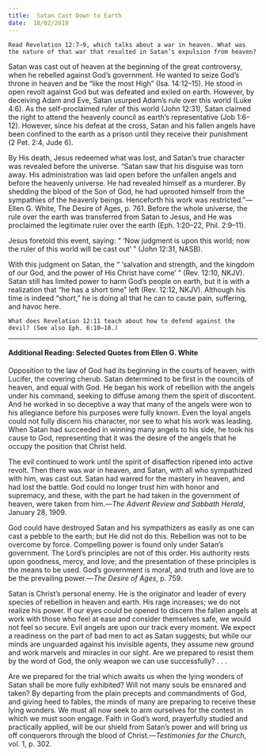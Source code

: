 ```yaml
---
title:  Satan Cast Down to Earth
date:  18/02/2019
---
```


`Read Revelation 12:7–9, which talks about a war in heaven. What was the nature of that war that resulted in Satan’s expulsion from heaven?`

Satan was cast out of heaven at the beginning of the great controversy, when he rebelled against God’s government. He wanted to seize God’s throne in heaven and be “like the most High” (Isa. 14:12–15). He stood in open revolt against God but was defeated and exiled on earth. However, by deceiving Adam and Eve, Satan usurped Adam’s rule over this world (Luke 4:6). As the self-proclaimed ruler of this world (John 12:31), Satan claimed the right to attend the heavenly council as earth’s representative (Job 1:6–12). However, since his defeat at the cross, Satan and his fallen angels have been confined to the earth as a prison until they receive their punishment (2 Pet. 2:4, Jude 6).

By His death, Jesus redeemed what was lost, and Satan’s true character was revealed before the universe. “Satan saw that his disguise was torn away. His administration was laid open before the unfallen angels and before the heavenly universe. He had revealed himself as a murderer. By shedding the blood of the Son of God, he had uprooted himself from the sympathies of the heavenly beings. Henceforth his work was restricted.”—Ellen G. White, The Desire of Ages, p. 761. Before the whole universe, the rule over the earth was transferred from Satan to Jesus, and He was proclaimed the legitimate ruler over the earth (Eph. 1:20–22, Phil. 2:9–11).

Jesus foretold this event, saying: “ ‘Now judgment is upon this world; now the ruler of this world will be cast out’ ” (John 12:31, NASB).

With this judgment on Satan, the “ ‘salvation and strength, and the kingdom of our God, and the power of His Christ have come’ ” (Rev. 12:10, NKJV). Satan still has limited power to harm God’s people on earth, but it is with a realization that “he has a short time” left (Rev. 12:12, NKJV). Although his time is indeed “short,” he is doing all that he can to cause pain, suffering, and havoc here.

`What does Revelation 12:11 teach about how to defend against the devil? (See also Eph. 6:10–18.)`

---

#### Additional Reading: Selected Quotes from Ellen G. White

Opposition to the law of God had its beginning in the courts of heaven, with Lucifer, the covering cherub. Satan determined to be first in the councils of heaven, and equal with God. He began his work of rebellion with the angels under his command, seeking to diffuse among them the spirit of discontent. And he worked in so deceptive a way that many of the angels were won to his allegiance before his purposes were fully known. Even the loyal angels could not fully discern his character, nor see to what his work was leading. When Satan had succeeded in winning many angels to his side, he took his cause to God, representing that it was the desire of the angels that he occupy the position that Christ held. 

The evil continued to work until the spirit of disaffection ripened into active revolt. Then there was war in heaven, and Satan, with all who sympathized with him, was cast out. Satan had warred for the mastery in heaven, and had lost the battle. God could no longer trust him with honor and supremacy, and these, with the part he had taken in the government of heaven, were taken from him.—_The Advent Review and Sabbath Herald_, January 28, 1909.

God could have destroyed Satan and his sympathizers as easily as one can cast a pebble to the earth; but He did not do this. Rebellion was not to be overcome by force. Compelling power is found only under Satan’s government. The Lord’s principles are not of this order. His authority rests upon goodness, mercy, and love; and the presentation of these principles is the means to be used. God’s government is moral, and truth and love are to be the prevailing power.—_The Desire of Ages_, p. 759. 

Satan is Christ’s personal enemy. He is the originator and leader of every species of rebellion in heaven and earth. His rage increases; we do not realize his power. If our eyes could be opened to discern the fallen angels at work with those who feel at ease and consider themselves safe, we would not feel so secure. Evil angels are upon our track every moment. We expect a readiness on the part of bad men to act as Satan suggests; but while our minds are unguarded against his invisible agents, they assume new ground and work marvels and miracles in our sight. Are we prepared to resist them by the word of God, the only weapon we can use successfully? . . .

Are we prepared for the trial which awaits us when the lying wonders of Satan shall be more fully exhibited? Will not many souls be ensnared and taken? By departing from the plain precepts and commandments of God, and giving heed to fables, the minds of many are preparing to receive these lying wonders. We must all now seek to arm ourselves for the contest in which we must soon engage. Faith in God’s word, prayerfully studied and practically applied, will be our shield from Satan’s power and will bring us off conquerors through the blood of Christ.—_Testimonies for the Church_, vol. 1, p. 302.